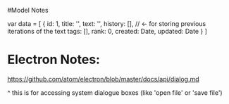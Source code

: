 #Model Notes

var data = [
  {
    id: 1,
    title: '',
    text: '',
    history: [], // <- for storing previous iterations of the text
    tags: [],
    rank: 0,
    created: Date,
    updated: Date
  } 
]


# Electron Notes:

https://github.com/atom/electron/blob/master/docs/api/dialog.md

^ this is for accessing system dialogue boxes (like 'open file' or 'save file')